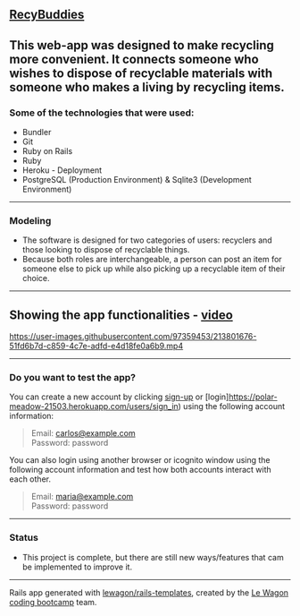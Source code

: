 [**RecyBuddies**](https://polar-meadow-21503.herokuapp.com/)
--
This web-app was designed to make recycling more convenient.
It connects someone who wishes to dispose of recyclable materials with someone who makes a living by recycling items.
--
### Some of the technologies that were used:
* Bundler
* Git
* Ruby on Rails
* Ruby
* Heroku - Deployment
* PostgreSQL (Production Environment) & Sqlite3 (Development Environment)
---
### Modeling
* The software is designed for two categories of users: recyclers and those looking to dispose of recyclable things.
* Because both roles are interchangeable, a person can post an item for someone else to pick up while also picking up a recyclable item of their choice.
---
## Showing the app functionalities - [video](https://www.loom.com/share/a07a0500c7e9403092cd41dc20787a55)



https://user-images.githubusercontent.com/97359453/213801676-51fd6b7d-c859-4c7e-adfd-e4d18fe0a6b9.mp4



---

### Do you want to test the app?
You can create a new account by clicking [sign-up](https://polar-meadow-21503.herokuapp.com/users/sign_up) or [login]https://polar-meadow-21503.herokuapp.com/users/sign_in) using the following account information:
> Email: carlos@example.com\
> Password: password

You can also login using another browser or icognito window using the following account information and test how both accounts interact with each other.
> Email: maria@example.com\
> Password: password
---
### Status
* This project is complete, but there are still new ways/features that cam be implemented to improve it.
---
Rails app generated with [lewagon/rails-templates](https://github.com/lewagon/rails-templates), created by the [Le Wagon coding bootcamp](https://www.lewagon.com) team.
